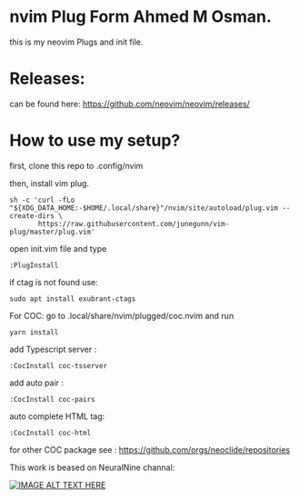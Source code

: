 # nvim Plug Form Ahmed M Osman.
this is my neovim Plugs and init file.

# Releases:
can be found here: https://github.com/neovim/neovim/releases/

# How to use my setup? 

first, clone this repo to .config/nvim

then, install vim plug. 

```
sh -c 'curl -fLo "${XDG_DATA_HOME:-$HOME/.local/share}"/nvim/site/autoload/plug.vim --create-dirs \
       https://raw.githubusercontent.com/junegunn/vim-plug/master/plug.vim'
```

open init.vim file and type 

```
:PlugInstall
```

if ctag is not found use: 
```
sudo apt install exubrant-ctags
```

For COC: 
go to .local/share/nvim/plugged/coc.nvim
and run 
```
yarn install
```

add Typescript server :
```
:CocInstall coc-tsserver
```

add auto pair :
```
:CocInstall coc-pairs
```


auto complete HTML tag:
```
:CocInstall coc-html
```

for other COC package see : https://github.com/orgs/neoclide/repositories

This work is beased on NeuralNine channal: 



[![IMAGE ALT TEXT HERE](https://github.com/akiid777/nvim-Plug-and-init-file/blob/master/298671366_5645693332108360_7670396056686747120_n.jpg)](https://www.youtube.com/watch?v=JWReY93Vl6g&t=1270s)

